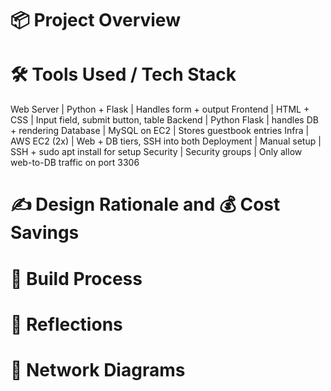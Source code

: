 # 📦 Project Overview

# 🛠️ Tools Used / Tech Stack

Web Server |	Python + Flask	| Handles form + output
Frontend |	HTML + CSS |	Input field, submit button, table
Backend	| Python	Flask | handles DB + rendering
Database | 	MySQL on EC2 |	Stores guestbook entries
Infra	| AWS EC2 (2x)	| Web + DB tiers, SSH into both
Deployment |	Manual setup	| SSH + sudo apt install for setup
Security |	Security groups |	Only allow web-to-DB traffic on port 3306

# ✍️ Design Rationale and 💰 Cost Savings

# 🔧 Build Process

# 🤔 Reflections

# 📜 Network Diagrams

